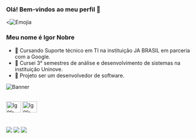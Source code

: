 ### Olá! Bem-vindos ao meu perfil 👋

<![Emojia](https://em-content.zobj.net/source/microsoft-teams/337/wolf_1f43a.png)


 ### Meu nome é Igor Nobre
- 🌱 Cursando Suporte técnico em TI na instituição JA BRASIL em parceria com a Google.
- 🌱 Cursei 3° semestres de análise e desenvolvimento de sistemas na instituição Uninove.
- 🔭 Projeto ser um desenvolvedor de software.


![Banner](https://i.pinimg.com/originals/15/e7/e3/15e7e300166c962d3b8a22f60b5cac9e.gif)

<div style="display: inline_block"><br>
  <img align="center" alt="Igor-HTML" height="30" width="40" src="https://cdn.jsdelivr.net/gh/devicons/devicon/icons/html5/html5-original.svg"/>
  <img align="center" alt="Igor-CSS" height="30" width="40" src="https://cdn.jsdelivr.net/gh/devicons/devicon/icons/css3/css3-original.svg"/>
  

#
<div> 
  <a href="https://www.youtube.com/@oigornobre" target="_blank"><img src="https://img.shields.io/badge/-Youtube-%23E4405F?style=for-the-badge&logo=youtube&logoColor=white" target="_blank"></a>
  <a href="https://www.linkedin.com/in/igor0100100101001110/" target="_blank"><img src="https://img.shields.io/badge/-LinkedIn-%230077B5?style=for-the-badge&logo=linkedin&logoColor=white" target="_blank"></a> 
  <a href = "mailto:oigornobre@gmail.com"><img src="https://img.shields.io/badge/-Gmail-%23033?style=for-the-badge&logo=gmail&logoColor=white" target="_blank"></a>
  
  </div>
